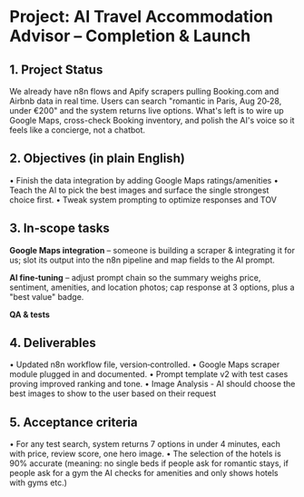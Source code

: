 # Project: AI Travel Accommodation Advisor – Completion & Launch

## 1. Project Status

We already have n8n flows and Apify scrapers pulling Booking.com and Airbnb data in real time. Users can search "romantic in Paris, Aug 20‑28, under €200" and the system returns live options. What's left is to wire up Google Maps, cross-check Booking inventory, and polish the AI's voice so it feels like a concierge, not a chatbot.

## 2. Objectives (in plain English)

• Finish the data integration by adding Google Maps ratings/amenities
• Teach the AI to pick the best images and surface the single strongest choice first.
• Tweak system prompting to optimize responses and TOV

## 3. In‑scope tasks

**Google Maps integration** – someone is building a scraper & integrating it for us; slot its output into the n8n pipeline and map fields to the AI prompt.

**AI fine‑tuning** – adjust prompt chain so the summary weighs price, sentiment, amenities, and location photos; cap response at 3 options, plus a "best value" badge.

**QA & tests**

## 4. Deliverables

• Updated n8n workflow file, version‑controlled.
• Google Maps scraper module plugged in and documented.
• Prompt template v2 with test cases proving improved ranking and tone.
• Image Analysis - AI should choose the best images to show to the user based on their request

## 5. Acceptance criteria

• For any test search, system returns 7 options in under 4 minutes, each with price, review score, one hero image.
• The selection of the hotels is 90% accurate (meaning: no single beds if people ask for romantic stays, if people ask for a gym the AI checks for amenities and only shows hotels with gyms etc.)
